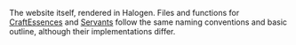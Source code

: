 The website itself, rendered in Halogen. Files and functions for [CraftEssences](CraftEssences/) and [Servants](Servants/) follow the same naming conventions and basic outline, although their implementations differ.
